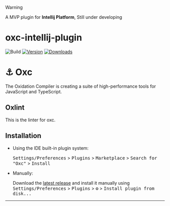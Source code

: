 > [!WARNING]  
> A MVP plugin for **Intellij Platform**,  Still under developing
# oxc-intellij-plugin

![Build](https://github.com/oxc-project/oxc-intellij-plugin/workflows/Build/badge.svg)
[![Version](https://img.shields.io/jetbrains/plugin/v/com.github.iwanabethatguy.oxcintellijplugin.svg)](https://plugins.jetbrains.com/plugin/com.github.iwanabethatguy.oxcintellijplugin)
[![Downloads](https://img.shields.io/jetbrains/plugin/d/com.github.iwanabethatguy.oxcintellijplugin.svg)](https://plugins.jetbrains.com/plugin/com.github.iwanabethatguy.oxcintellijplugin)

<!-- Plugin description -->
# ⚓ Oxc

The Oxidation Compiler is creating a suite of high-performance tools for JavaScript and TypeScript.

## Oxlint

This is the linter for oxc.

<!-- Plugin description end -->

## Installation

- Using the IDE built-in plugin system:
  
  <kbd>Settings/Preferences</kbd> > <kbd>Plugins</kbd> > <kbd>Marketplace</kbd> > <kbd>Search for "Oxc"</kbd> >
  <kbd>Install</kbd>
  
- Manually:

  Download the [latest release](https://github.com/oxc-project/oxc-intellij-plugin/releases/latest) and install it manually using
  <kbd>Settings/Preferences</kbd> > <kbd>Plugins</kbd> > <kbd>⚙️</kbd> > <kbd>Install plugin from disk...</kbd>

---
